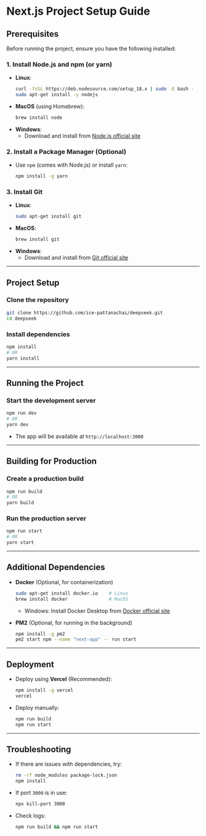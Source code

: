 # Next.js Project Setup Guide

## Prerequisites

Before running the project, ensure you have the following installed:

### 1. Install Node.js and npm (or yarn)

- **Linux**:
  ```sh
  curl -fsSL https://deb.nodesource.com/setup_18.x | sudo -E bash -
  sudo apt-get install -y nodejs
  ```
- **MacOS** (using Homebrew):
  ```sh
  brew install node
  ```
- **Windows**:
  - Download and install from [Node.js official site](https://nodejs.org/)

### 2. Install a Package Manager (Optional)

- Use `npm` (comes with Node.js) or install `yarn`:
  ```sh
  npm install -g yarn
  ```

### 3. Install Git

- **Linux**:
  ```sh
  sudo apt-get install git
  ```
- **MacOS**:
  ```sh
  brew install git
  ```
- **Windows**:
  - Download and install from [Git official site](https://git-scm.com/)

---

## Project Setup

### Clone the repository

```sh
git clone https://github.com/ice-pattanachai/deepseek.git
cd deepseek
```

### Install dependencies

```sh
npm install
# OR
yarn install
```

---

## Running the Project

### Start the development server

```sh
npm run dev
# OR
yarn dev
```

- The app will be available at `http://localhost:3000`

---

## Building for Production

### Create a production build

```sh
npm run build
# OR
yarn build
```

### Run the production server

```sh
npm run start
# OR
yarn start
```

---

## Additional Dependencies

- **Docker** (Optional, for containerization)

  ```sh
  sudo apt-get install docker.io    # Linux
  brew install docker               # MacOS
  ```

  - Windows: Install Docker Desktop from [Docker official site](https://www.docker.com/)

- **PM2** (Optional, for running in the background)

  ```sh
  npm install -g pm2
  pm2 start npm --name "next-app" -- run start
  ```

---

## Deployment

- Deploy using **Vercel** (Recommended):
  ```sh
  npm install -g vercel
  vercel
  ```
- Deploy manually:
  ```sh
  npm run build
  npm run start
  ```

---

## Troubleshooting

- If there are issues with dependencies, try:
  ```sh
  rm -rf node_modules package-lock.json
  npm install
  ```
- If port `3000` is in use:
  ```sh
  npx kill-port 3000
  ```
- Check logs:
  ```sh
  npm run build && npm run start
  ```

